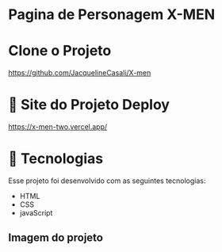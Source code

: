 # Pagina de Personagem X-MEN

# Clone o Projeto

https://github.com/JacquelineCasali/X-men

# 🔖 Site do Projeto Deploy

https://x-men-two.vercel.app/

# 🚀 Tecnologias

Esse projeto foi desenvolvido com as seguintes tecnologias:

- HTML
- CSS
- javaScript

## Imagem do projeto



